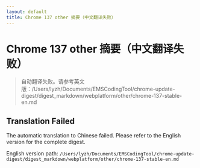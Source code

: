 ```yaml
---
layout: default
title: Chrome 137 other 摘要（中文翻译失败）
---
```


# Chrome 137 other 摘要（中文翻译失败）

> 自动翻译失败。请参考英文版：/Users/lyzh/Documents/EMSCodingTool/chrome-update-digest/digest_markdown/webplatform/other/chrome-137-stable-en.md

## Translation Failed

The automatic translation to Chinese failed. Please refer to the English version for the complete digest.

English version path: `/Users/lyzh/Documents/EMSCodingTool/chrome-update-digest/digest_markdown/webplatform/other/chrome-137-stable-en.md`
